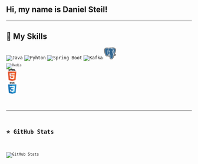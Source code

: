 ## Hi, my name is Daniel Steil!
---

## 🚀 My Skills

<code><img height="32" src="https://1000logos.net/wp-content/uploads/2020/09/Java-Logo-500x313.png" alt="Java"/></code>
<code><img height="32" src="https://1000logos.net/wp-content/uploads/2020/08/Python-Logo-500x313.png" alt="Pyhton"/></code>
<code><img height="32" src="https://www.inovex.de/wp-content/uploads/2021/04/training-spring-boot.png" alt="Spring Boot"/></code>
<code><img height="32" src="https://cdn.icon-icons.com/icons2/2699/PNG/512/apache_kafka_logo_icon_167866.png" alt="Kafka"/></code>
<code><img height="32" src="https://raw.githubusercontent.com/github/explore/80688e429a7d4ef2fca1e82350fe8e3517d3494d/topics/postgresql/postgresql.png" alt="PostegreSQL"/><code>
<code><img height="32" src="https://1000logos.net/wp-content/uploads/2020/08/Redis-Logo-500x313.png" alt="Redis"/></code>
<code><img height="32" src="https://raw.githubusercontent.com/github/explore/80688e429a7d4ef2fca1e82350fe8e3517d3494d/topics/html/html.png" alt="HTML5"/></code>
<code><img height="32" src="https://raw.githubusercontent.com/github/explore/80688e429a7d4ef2fca1e82350fe8e3517d3494d/topics/css/css.png" alt="CSS"/></code>

---

## ⭐ GitHub Stats

![GitHub Stats](https://github-readme-stats.vercel.app/api?username=iuricode&show_icons=true)
